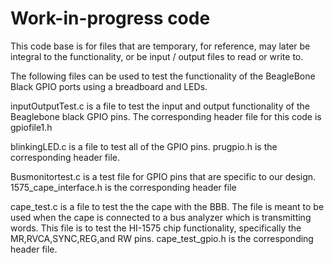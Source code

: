 # Work-in-progress code

This code base is for files that are temporary, for reference, may later be integral to the functionality, or be input / output files to read or write to.

The following files can be used to test the functionality of the BeagleBone Black GPIO ports using a breadboard and LEDs.

inputOutputTest.c is a file to test the input and output functionality of the Beaglebone black GPIO pins. The corresponding header file for this code is gpiofile1.h

blinkingLED.c is a file to test all of the GPIO pins. prugpio.h is the corresponding header file.

Busmonitortest.c is a test file for GPIO pins that are specific to our design. 1575_cape_interface.h is the corresponding header file

cape_test.c is a file to test the the cape with the BBB. The file is meant to be used when the cape is connected to a bus analyzer which is transmitting words. This file is to test the HI-1575 chip functionality, specifically the MR,RVCA,SYNC,REG,and RW pins. cape_test_gpio.h is the corresponding header file.


